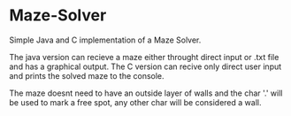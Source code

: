 # Maze-Solver

Simple Java and C implementation of a Maze Solver.

The java version can recieve a maze either throught direct input or .txt file and has a graphical output.
The C version can recive only direct user input and prints the solved maze to the console.

The maze doesnt need to have an outside layer of walls and the char '.' will be used to mark a free spot,
any other char will be considered a wall.
